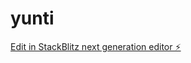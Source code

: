 # yunti

[Edit in StackBlitz next generation editor ⚡️](https://stackblitz.com/~/github.com/zuoluotianhen/yunti)